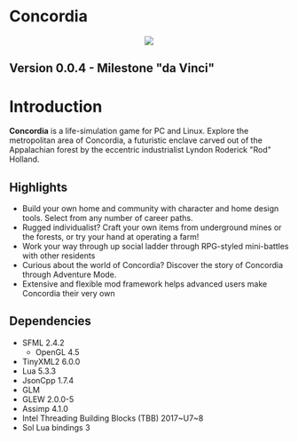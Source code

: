 Concordia
=========

<center><img src="https://i.imgur.com/tQWJ3gY.png"></center>

## Version 0.0.4 - Milestone "da Vinci"

# Introduction

**Concordia** is a life-simulation game for PC and Linux. Explore the metropolitan area of Concordia, a futuristic enclave carved out of the Appalachian forest by the eccentric industrialist Lyndon Roderick "Rod" Holland.

## Highlights

* Build your own home and community with character and home design tools. Select from any number of career paths.
* Rugged individualist? Craft your own items from underground mines or the forests, or try your hand at operating a farm!
* Work your way through up social ladder through RPG-styled mini-battles with other residents
* Curious about the world of Concordia? Discover the story of Concordia through Adventure Mode.
* Extensive and flexible mod framework helps advanced users make Concordia their very own

## Dependencies
* SFML 2.4.2
    * OpenGL 4.5
* TinyXML2 6.0.0
* Lua 5.3.3
* JsonCpp 1.7.4
* GLM
* GLEW 2.0.0-5
* Assimp 4.1.0
* Intel Threading Building Blocks (TBB) 2017~U7~8
* Sol Lua bindings 3
